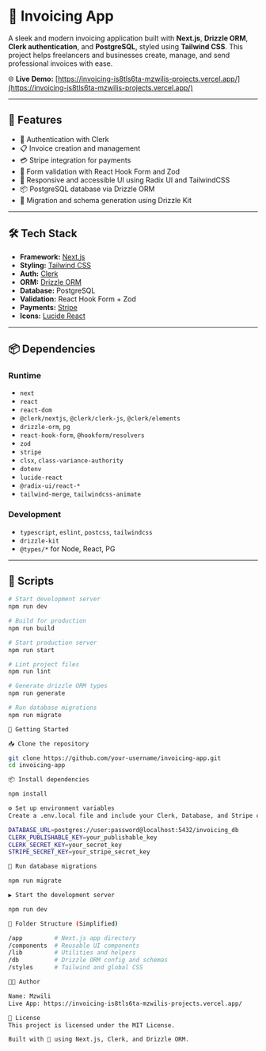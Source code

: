 # 🧾 Invoicing App

A sleek and modern invoicing application built with **Next.js**, **Drizzle ORM**, **Clerk authentication**, and **PostgreSQL**, styled using **Tailwind CSS**. This project helps freelancers and businesses create, manage, and send professional invoices with ease.

🌐 **Live Demo:** [https://invoicing-is8tls6ta-mzwilis-projects.vercel.app/](https://invoicing-is8tls6ta-mzwilis-projects.vercel.app/)

---

## 🚀 Features

- 🔐 Authentication with Clerk
- 📋 Invoice creation and management
- 💳 Stripe integration for payments
- 🧰 Form validation with React Hook Form and Zod
- 🎨 Responsive and accessible UI using Radix UI and TailwindCSS
- 📦 PostgreSQL database via Drizzle ORM
- 📄 Migration and schema generation using Drizzle Kit

---

## 🛠️ Tech Stack

- **Framework:** [Next.js](https://nextjs.org/)
- **Styling:** [Tailwind CSS](https://tailwindcss.com/)
- **Auth:** [Clerk](https://clerk.dev/)
- **ORM:** [Drizzle ORM](https://orm.drizzle.team/)
- **Database:** PostgreSQL
- **Validation:** React Hook Form + Zod
- **Payments:** [Stripe](https://stripe.com/)
- **Icons:** [Lucide React](https://lucide.dev/)

---

## 📦 Dependencies

### Runtime

- `next`
- `react`
- `react-dom`
- `@clerk/nextjs`, `@clerk/clerk-js`, `@clerk/elements`
- `drizzle-orm`, `pg`
- `react-hook-form`, `@hookform/resolvers`
- `zod`
- `stripe`
- `clsx`, `class-variance-authority`
- `dotenv`
- `lucide-react`
- `@radix-ui/react-*`
- `tailwind-merge`, `tailwindcss-animate`

### Development

- `typescript`, `eslint`, `postcss`, `tailwindcss`
- `drizzle-kit`
- `@types/*` for Node, React, PG

---

## 📂 Scripts

```bash
# Start development server
npm run dev

# Build for production
npm run build

# Start production server
npm run start

# Lint project files
npm run lint

# Generate drizzle ORM types
npm run generate

# Run database migrations
npm run migrate

🧪 Getting Started

📥 Clone the repository

git clone https://github.com/your-username/invoicing-app.git
cd invoicing-app

📦 Install dependencies

npm install

⚙️ Set up environment variables
Create a .env.local file and include your Clerk, Database, and Stripe credentials:

DATABASE_URL=postgres://user:password@localhost:5432/invoicing_db
CLERK_PUBLISHABLE_KEY=your_publishable_key
CLERK_SECRET_KEY=your_secret_key
STRIPE_SECRET_KEY=your_stripe_secret_key

🔄 Run database migrations

npm run migrate

▶️ Start the development server

npm run dev

📌 Folder Structure (Simplified)

/app         # Next.js app directory
/components  # Reusable UI components
/lib         # Utilities and helpers
/db          # Drizzle ORM config and schemas
/styles      # Tailwind and global CSS

🧑‍💻 Author

Name: Mzwili
Live App: https://invoicing-is8tls6ta-mzwilis-projects.vercel.app/

📄 License
This project is licensed under the MIT License.

Built with 💙 using Next.js, Clerk, and Drizzle ORM.